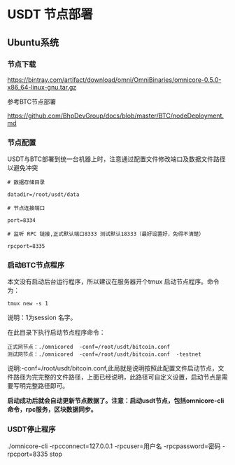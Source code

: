 # USDT 节点部署

## Ubuntu系统

### 节点下载

https://bintray.com/artifact/download/omni/OmniBinaries/omnicore-0.5.0-x86_64-linux-gnu.tar.gz

参考BTC节点部署

https://github.com/BhpDevGroup/docs/blob/master/BTC/nodeDeployment.md

### 节点配置

USDT与BTC部署到统一台机器上时，注意通过配置文件修改端口及数据文件路径以避免冲突

```
# 数据存储目录

datadir=/root/usdt/data

# 节点连接端口

port=8334

# 监听 RPC 链接,正式默认端口8333 测试默认18333（最好设置好，免得不清楚）

rpcport=8335

```

### 启动BTC节点程序

本文没有启动后台运行程序，所以建议在服务器开个tmux 启动节点程序。命令为：

```
tmux new -s 1    
```

说明：1为session 名字。

在此目录下执行启动节点程序命令：

```
正式网节点：./omnicored  -conf=/root/usdt/bitcoin.conf 
测试网节点：./omnicored  -conf=/root/usdt/bitcoin.conf  -testnet  
```

说明:-conf=/root/usdt/bitcoin.conf,此局就是说明按照此配置文件启动节点，文件路径为完完整的文件路径，上面已经说明，此路径可自定义设置，启动节点是需要写明完整路径即可。

**启动成功后就会自动更新节点数据了。注意：启动usdt节点，包括omnicore-cli 命令，rpc服务，区块数据同步。**

### USDT停止程序

./omnicore-cli  -rpcconnect=127.0.0.1 -rpcuser=用户名 -rpcpassword=密码 -rpcport=8335 stop